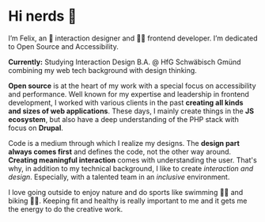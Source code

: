 # Hi nerds 👋

I’m Felix, an 🏓  interaction designer and 👨‍💻 frontend developer. I’m dedicated to Open Source and Accessibility.

**Currently:** Studying Interaction Design B.A. @ HfG Schwäbisch Gmünd combining my web tech background with design thinking.

**Open source** is at the heart of my work with a special focus on accessibility and performance. Well known for my expertise and leadership in frontend development, I worked with various clients in the past **creating all kinds and sizes of web applications**. These days, I mainly create things in the **JS ecosystem**, but also have a deep understanding of the PHP stack with focus on **Drupal**.

Code is a medium through which I realize my designs. The **design part always comes first** and defines the code, not the other way around. **Creating meaningful interaction** comes with understanding the user. That's why, in addition to my technical background, I like to create _interaction and design_. Especially, with a talented team in an _inclusive_ environment.


I love going outside to enjoy nature and do sports like swimming 🏊‍♂️ and biking 🚴‍♂️. Keeping fit and healthy is really important to me and it gets me the energy to do the creative work.
